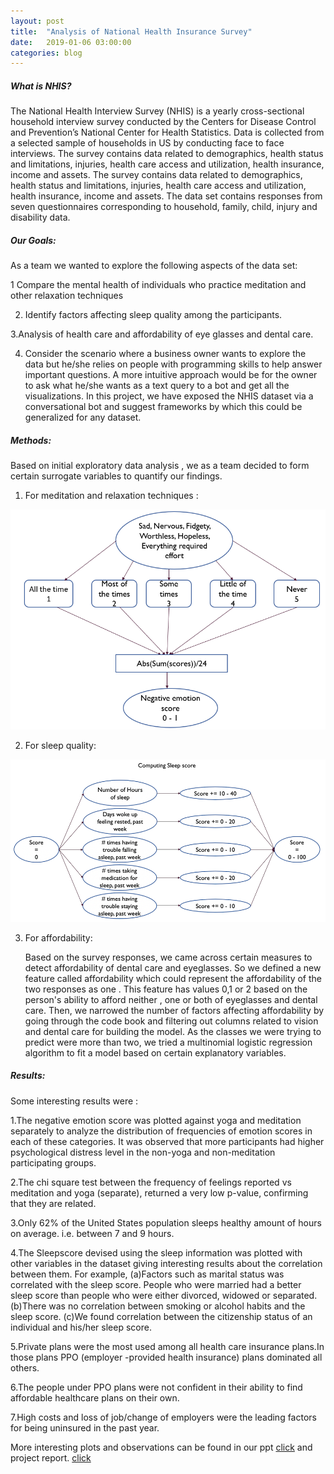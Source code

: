 ```yaml
---
layout: post
title:  "Analysis of National Health Insurance Survey"
date:   2019-01-06 03:00:00
categories: blog
---
```


##### What is NHIS?

The National Health Interview Survey (NHIS) is a yearly cross-sectional household interview
survey conducted by the Centers for Disease Control and Prevention’s National Center for
Health Statistics. Data is collected from a selected sample of households in US by conducting
face to face interviews. The survey contains data related to demographics, health status and
limitations, injuries, health care access and utilization, health insurance, income and assets.
The survey contains data related to demographics, health status and
limitations, injuries, health care access and utilization, health insurance, income and assets.
The data set contains responses from seven questionnaires corresponding to household, family,
child, injury and disability data.

##### Our Goals:

As a team we wanted to explore the following aspects of the data set:

1 Compare the mental health of individuals who practice meditation and other relaxation
  techniques

2. Identify factors affecting sleep quality among the participants.

3.Analysis of health care and affordability of eye glasses and dental care.

4. Consider the scenario where a business owner wants to explore the data but he/she relies on people with programming skills to help      answer important questions. A more intuitive approach would be for the owner to ask what he/she wants as a text query to a bot and      get all the visualizations. In this project, we have exposed the NHIS dataset via a conversational bot and suggest frameworks by        which this could be generalized for any dataset.

##### Methods:

Based on initial exploratory data analysis , we as a team decided to form certain surrogate variables to quantify our findings.

1. For meditation and relaxation techniques :
    <div class ="honeycombpic">
<img src="https://github.com/parihardeepanshu/parihardeepanshu.github.io/blob/master/assets/img/nhis-yoga.png?raw=true"/>
</div> 

2. For sleep quality:
   <div class ="honeycombpic">
<img src="https://github.com/parihardeepanshu/parihardeepanshu.github.io/blob/master/assets/img/nhis-sleep.png?raw=true"/>
</div>

3. For affordability:
   
   Based on the survey responses, we came across certain measures to detect affordability of dental care and eyeglasses. So we defined a    new feature called affordability which could represent the affordability of the two responses as one . This feature has values 0,1 or    2 based on the person's ability to afford neither , one or both of eyeglasses and dental care. Then, we narrowed the number of          factors affecting affordability by going through the code book and filtering out columns related to vision and dental care for          building the model. As the classes we were trying to predict were more than two, we tried a multinomial logistic regression algorithm    to fit a model based on certain explanatory variables.

##### Results:

Some interesting results were :

1.The negative emotion score was plotted against yoga and meditation separately to analyze the distribution of frequencies of emotion     scores in each of these categories. It was observed that more participants had higher psychological distress level in the non-yoga
  and non-meditation participating groups.
  
2.The chi square test between the frequency of feelings reported vs meditation and yoga (separate), returned a very low p-value,           confirming that they are related.

3.Only 62% of the United States population sleeps healthy amount of hours on average. i.e. between 7 and 9 hours.

4.The Sleepscore devised using the sleep information was plotted with other variables in the dataset giving interesting results about     the correlation between them. For example,
 (a)Factors such as marital status was correlated with the sleep score. People who were married had a better sleep score than people who     were either divorced, widowed or separated.
 (b)There was no correlation between smoking or alcohol habits and the sleep score.
 (c)We found correlation between the citizenship status of an individual and his/her sleep score.
 
5.Private plans were the most used among all health care insurance plans.In those plans PPO (employer -provided health insurance) plans dominated all others.

6.The people under PPO plans were not confident in their ability to find affordable healthcare plans on their own.

7.High costs and loss of job/change of employers were the leading factors for being uninsured
in the past year.

More interesting plots and observations can be found in our ppt [click][link1] and project report. [click][link2]

[link1]:https://github.com/parihardeepanshu/nhis5110/blob/master/NHIS_Presentation.pptx
[link2]:https://github.com/parihardeepanshu/nhis5110/blob/master/NHIS_Report.pdf
